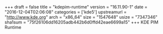 +++
draft = false
title = "kdepim-runtime"
version = "16.11.90-1"
date = "2016-12-04T02:06:08"
categories = ['kde5']
upstreamurl = "http://www.kde.org"
arch = "x86_64"
size = "1547648"
usize = "7347346"
sha1sum = "75f26106dd16205adb442b6d0ffd42eae6699a15"
+++
KDE PIM Runtime